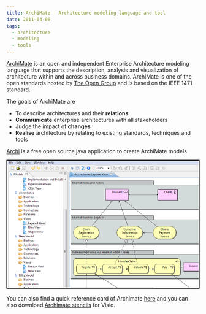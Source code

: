 ```yaml
---
title: ArchiMate - Architecture modeling language and tool
date: 2011-04-06
tags: 
  - architecture
  - modeling
  - tools
---
```


[ArchiMate](http://www.archimate.org/en/home/) is an open and independent Enterprise Architecture modeling language that supports the description, analysis and visualization of architecture within and across business domains. ArchiMate is one of the open standards hosted by [The Open Group](http://www.opengroup.org/) and is based on the IEEE 1471 standard.

The goals of ArchiMate are

- To describe architectures and their **relations**
- **Communicate** enterprise architectures with all stakeholders
- Judge the impact of **changes**
- **Realise** architecture by relating to existing standards, techniques and tools

[Archi](http://archi.cetis.ac.uk/) is a free open source java application to create ArchiMate models.

![archi3_800](images/archi3_800.png)

You can also find a quick reference card of Archimate [here](https://doc.novay.nl/dsweb/Get/Document-52048/) and you can also download [Archimate stencils](https://doc.novay.nl/dsweb/Get/Document-32177/ArchiMate%20Visio%20stencils.zip) for Visio.
